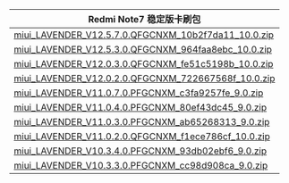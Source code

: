 | Redmi Note7  稳定版卡刷包    |
| ---- |
| [miui_LAVENDER_V12.5.7.0.QFGCNXM_10b2f7da11_10.0.zip](https://hugeota.d.miui.com/V12.5.7.0.QFGCNXM/miui_LAVENDER_V12.5.7.0.QFGCNXM_10b2f7da11_10.0.zip)    |
| [miui_LAVENDER_V12.5.3.0.QFGCNXM_964faa8ebc_10.0.zip](https://hugeota.d.miui.com/V12.5.3.0.QFGCNXM/miui_LAVENDER_V12.5.3.0.QFGCNXM_964faa8ebc_10.0.zip)    |
| [miui_LAVENDER_V12.0.3.0.QFGCNXM_fe51c5198b_10.0.zip](https://hugeota.d.miui.com/V12.0.3.0.QFGCNXM/miui_LAVENDER_V12.0.3.0.QFGCNXM_fe51c5198b_10.0.zip)    |
| [miui_LAVENDER_V12.0.2.0.QFGCNXM_722667568f_10.0.zip](https://hugeota.d.miui.com/V12.0.2.0.QFGCNXM/miui_LAVENDER_V12.0.2.0.QFGCNXM_722667568f_10.0.zip)    |
| [miui_LAVENDER_V11.0.7.0.PFGCNXM_c3fa9257fe_9.0.zip](https://hugeota.d.miui.com/V11.0.7.0.PFGCNXM/miui_LAVENDER_V11.0.7.0.PFGCNXM_c3fa9257fe_9.0.zip)    |
| [miui_LAVENDER_V11.0.4.0.PFGCNXM_80ef43dc45_9.0.zip](https://hugeota.d.miui.com/V11.0.4.0.PFGCNXM/miui_LAVENDER_V11.0.4.0.PFGCNXM_80ef43dc45_9.0.zip)    |
| [miui_LAVENDER_V11.0.3.0.PFGCNXM_ab65268313_9.0.zip](https://hugeota.d.miui.com/V11.0.3.0.PFGCNXM/miui_LAVENDER_V11.0.3.0.PFGCNXM_ab65268313_9.0.zip)    |
| [miui_LAVENDER_V11.0.2.0.QFGCNXM_f1ece786cf_10.0.zip](https://hugeota.d.miui.com/V11.0.2.0.QFGCNXM/miui_LAVENDER_V11.0.2.0.QFGCNXM_f1ece786cf_10.0.zip)    |
| [miui_LAVENDER_V10.3.4.0.PFGCNXM_93db02ebf6_9.0.zip](https://hugeota.d.miui.com/V10.3.4.0.PFGCNXM/miui_LAVENDER_V10.3.4.0.PFGCNXM_93db02ebf6_9.0.zip)    |
| [miui_LAVENDER_V10.3.3.0.PFGCNXM_cc98d908ca_9.0.zip](https://hugeota.d.miui.com/V10.3.3.0.PFGCNXM/miui_LAVENDER_V10.3.3.0.PFGCNXM_cc98d908ca_9.0.zip)    |
